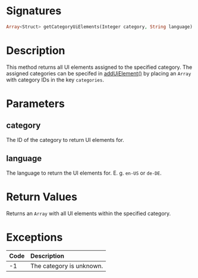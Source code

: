 <!---
{
    "category": "UI",
    "name": "getCategoryUiElements",
    "shortDescription": "Returns all UI elements assigned to a category"
}
--->

# Signatures

```php
Array<Struct> getCategoryUiElements(Integer category, String language)
```

# Description

This method returns all UI elements assigned to the specified category. The assigned categories can be specifed in [addUiElement()](#addUiElement) by placing an `Array` with category IDs in the key `categories`.

# Parameters

## category

The ID of the category to return UI elements for.

## language

The language to return the UI elements for. E. g. `en-US` or `de-DE`.

# Return Values

Returns an `Array` with all UI elements within the specified category.

# Exceptions

| Code | Description              |
|:-----|:-------------------------|
| -1   | The category is unknown. |
